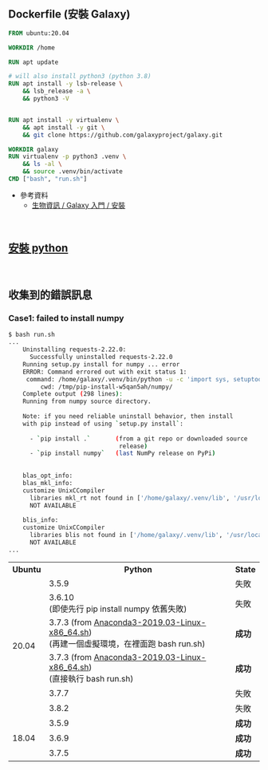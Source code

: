 ## Dockerfile (安裝 Galaxy)
```dockerfile
FROM ubuntu:20.04

WORKDIR /home

RUN apt update

# will also install python3 (python 3.8)
RUN apt install -y lsb-release \
    && lsb_release -a \
    && python3 -V


RUN apt install -y virtualenv \
    && apt install -y git \
    && git clone https://github.com/galaxyproject/galaxy.git

WORKDIR galaxy
RUN virtualenv -p python3 .venv \
    && ls -al \
    && source .venv/bin/activate
CMD ["bash", "run.sh"]
```
- 參考資料
  - [生物資訊 / Galaxy 入門 / 安裝](https://hackmd.io/2uwnUsDkQ7uF9KfB8QTLQg#%E5%AE%89%E8%A3%9D-Galaxy)

<br>

## [安裝 python](../錯誤排除紀錄.md#python)

<br>

## 收集到的錯誤訊息
### Case1: failed to install numpy
```bash
$ bash run.sh
...
    Uninstalling requests-2.22.0:
      Successfully uninstalled requests-2.22.0
    Running setup.py install for numpy ... error
    ERROR: Command errored out with exit status 1:
     command: /home/galaxy/.venv/bin/python -u -c 'import sys, setuptools, tokenize; sys.argv[0] = '"'"'/tmp/pip-install-w5qan5ah/numpy/setup.py'"'"'; __file__='"'"'/tmp/pip-install-w5qan5ah/numpy/setup.py'"'"';f=getattr(tokenize, '"'"'open'"'"', open)(__file__);code=f.read().replace('"'"'\r\n'"'"', '"'"'\n'"'"');f.close();exec(compile(code, __file__, '"'"'exec'"'"'))' install --record /tmp/pip-record-37n2n3z3/install-record.txt --single-version-externally-managed --compile --install-headers /home/galaxy/.venv/include/site/python3.8/numpy
         cwd: /tmp/pip-install-w5qan5ah/numpy/
    Complete output (298 lines):
    Running from numpy source directory.
    
    Note: if you need reliable uninstall behavior, then install
    with pip instead of using `setup.py install`:
    
      - `pip install .`       (from a git repo or downloaded source
                               release)
      - `pip install numpy`   (last NumPy release on PyPi)
    
    
    blas_opt_info:
    blas_mkl_info:
    customize UnixCCompiler
      libraries mkl_rt not found in ['/home/galaxy/.venv/lib', '/usr/local/lib', '/usr/lib64', '/usr/lib']
      NOT AVAILABLE
    
    blis_info:
    customize UnixCCompiler
      libraries blis not found in ['/home/galaxy/.venv/lib', '/usr/local/lib', '/usr/lib64', '/usr/lib']
      NOT AVAILABLE
...
```
<table>
    <tr><th>Ubuntu</th><th>Python</th><th>State</th></tr>
    <tr><td rowspan=6>20.04</td><td>3.5.9</td><td>失敗</td></tr>
    <tr><td>3.6.10<br>(即使先行 pip install numpy 依舊失敗)</td><td>失敗</td></tr>
    <tr><td>3.7.3 (from <a href="https://www.digitalocean.com/community/tutorials/how-to-install-anaconda-on-ubuntu-18-04-quickstart">Anaconda3-2019.03-Linux-x86_64.sh</a>)<br>(再建一個虛擬環境，在裡面跑 bash run.sh)</td><td><b>成功</b></td></tr>
    <tr><td>3.7.3 (from <a href="https://www.digitalocean.com/community/tutorials/how-to-install-anaconda-on-ubuntu-18-04-quickstart">Anaconda3-2019.03-Linux-x86_64.sh</a>)<br>(直接執行 bash run.sh)</td><td><b>成功</b></td></tr>
    <tr><td>3.7.7</td><td>失敗</td></tr>
    <tr><td>3.8.2</td><td>失敗</td></tr>
    <tr><td rowspan=6>18.04</td><td>3.5.9</td><td><b>成功</b></td></tr>
    <tr><td>3.6.9</td><td><b>成功</b></td></tr>
    <tr><td>3.7.5</td><td><b>成功</b></td></tr>
</table>
